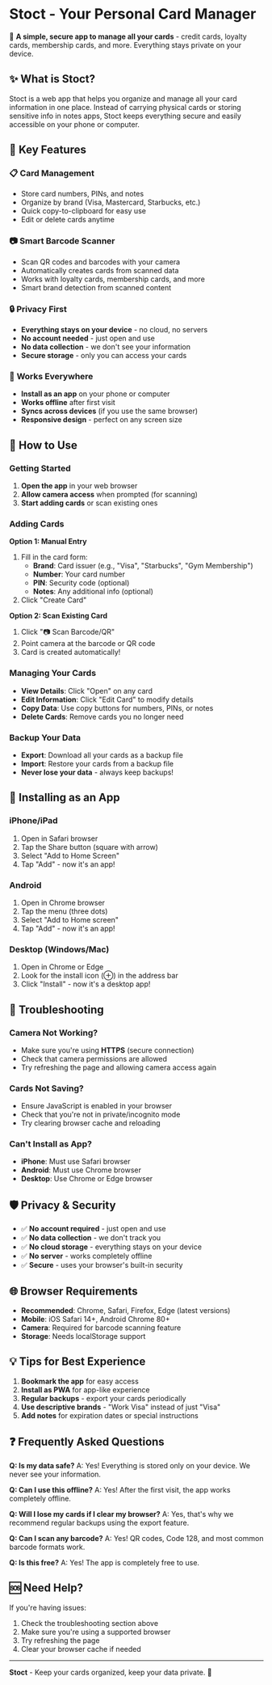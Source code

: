 # Stoct - Your Personal Card Manager

📱 **A simple, secure app to manage all your cards** - credit cards, loyalty cards, membership cards, and more. Everything stays private on your device.

## ✨ What is Stoct?

Stoct is a web app that helps you organize and manage all your card information in one place. Instead of carrying physical cards or storing sensitive info in notes apps, Stoct keeps everything secure and easily accessible on your phone or computer.

## 🚀 Key Features

### 📋 **Card Management**
- Store card numbers, PINs, and notes
- Organize by brand (Visa, Mastercard, Starbucks, etc.)
- Quick copy-to-clipboard for easy use
- Edit or delete cards anytime

### 📷 **Smart Barcode Scanner**
- Scan QR codes and barcodes with your camera
- Automatically creates cards from scanned data
- Works with loyalty cards, membership cards, and more
- Smart brand detection from scanned content

### 🔒 **Privacy First**
- **Everything stays on your device** - no cloud, no servers
- **No account needed** - just open and use
- **No data collection** - we don't see your information
- **Secure storage** - only you can access your cards

### 📱 **Works Everywhere**
- **Install as an app** on your phone or computer
- **Works offline** after first visit
- **Syncs across devices** (if you use the same browser)
- **Responsive design** - perfect on any screen size

## 🎯 How to Use

### **Getting Started**
1. **Open the app** in your web browser
2. **Allow camera access** when prompted (for scanning)
3. **Start adding cards** or scan existing ones

### **Adding Cards**

**Option 1: Manual Entry**
1. Fill in the card form:
   - **Brand**: Card issuer (e.g., "Visa", "Starbucks", "Gym Membership")
   - **Number**: Your card number
   - **PIN**: Security code (optional)
   - **Notes**: Any additional info (optional)
2. Click "Create Card"

**Option 2: Scan Existing Card**
1. Click "📷 Scan Barcode/QR"
2. Point camera at the barcode or QR code
3. Card is created automatically!

### **Managing Your Cards**
- **View Details**: Click "Open" on any card
- **Edit Information**: Click "Edit Card" to modify details
- **Copy Data**: Use copy buttons for numbers, PINs, or notes
- **Delete Cards**: Remove cards you no longer need

### **Backup Your Data**
- **Export**: Download all your cards as a backup file
- **Import**: Restore your cards from a backup file
- **Never lose your data** - always keep backups!

## 📱 Installing as an App

### **iPhone/iPad**
1. Open in Safari browser
2. Tap the Share button (square with arrow)
3. Select "Add to Home Screen"
4. Tap "Add" - now it's an app!

### **Android**
1. Open in Chrome browser
2. Tap the menu (three dots)
3. Select "Add to Home screen"
4. Tap "Add" - now it's an app!

### **Desktop (Windows/Mac)**
1. Open in Chrome or Edge
2. Look for the install icon (⊕) in the address bar
3. Click "Install" - now it's a desktop app!

## 🔧 Troubleshooting

### **Camera Not Working?**
- Make sure you're using **HTTPS** (secure connection)
- Check that camera permissions are allowed
- Try refreshing the page and allowing camera access again

### **Cards Not Saving?**
- Ensure JavaScript is enabled in your browser
- Check that you're not in private/incognito mode
- Try clearing browser cache and reloading

### **Can't Install as App?**
- **iPhone**: Must use Safari browser
- **Android**: Must use Chrome browser
- **Desktop**: Use Chrome or Edge browser

## 🛡️ Privacy & Security

- ✅ **No account required** - just open and use
- ✅ **No data collection** - we don't track you
- ✅ **No cloud storage** - everything stays on your device
- ✅ **No server** - works completely offline
- ✅ **Secure** - uses your browser's built-in security

## 🌐 Browser Requirements

- **Recommended**: Chrome, Safari, Firefox, Edge (latest versions)
- **Mobile**: iOS Safari 14+, Android Chrome 80+
- **Camera**: Required for barcode scanning feature
- **Storage**: Needs localStorage support

## 💡 Tips for Best Experience

1. **Bookmark the app** for easy access
2. **Install as PWA** for app-like experience
3. **Regular backups** - export your cards periodically
4. **Use descriptive brands** - "Work Visa" instead of just "Visa"
5. **Add notes** for expiration dates or special instructions

## ❓ Frequently Asked Questions

**Q: Is my data safe?**
A: Yes! Everything is stored only on your device. We never see your information.

**Q: Can I use this offline?**
A: Yes! After the first visit, the app works completely offline.

**Q: Will I lose my cards if I clear my browser?**
A: Yes, that's why we recommend regular backups using the export feature.

**Q: Can I scan any barcode?**
A: Yes! QR codes, Code 128, and most common barcode formats work.

**Q: Is this free?**
A: Yes! The app is completely free to use.

## 🆘 Need Help?

If you're having issues:
1. Check the troubleshooting section above
2. Make sure you're using a supported browser
3. Try refreshing the page
4. Clear your browser cache if needed

---

**Stoct** - Keep your cards organized, keep your data private. 🎯